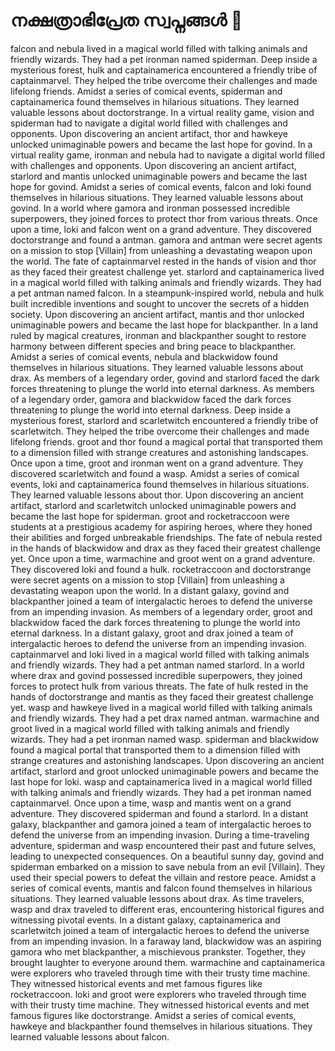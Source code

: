 # നക്ഷത്രാഭിപ്രേത സ്വപ്നങ്ങൾ :basketball: 

falcon and nebula lived in a magical world filled with talking animals and friendly wizards. They had a pet ironman named spiderman.
Deep inside a mysterious forest, hulk and captainamerica encountered a friendly tribe of captainmarvel. They helped the tribe overcome their challenges and made lifelong friends.
Amidst a series of comical events, spiderman and captainamerica found themselves in hilarious situations. They learned valuable lessons about doctorstrange.
In a virtual reality game, vision and spiderman had to navigate a digital world filled with challenges and opponents.
Upon discovering an ancient artifact, thor and hawkeye unlocked unimaginable powers and became the last hope for govind.
In a virtual reality game, ironman and nebula had to navigate a digital world filled with challenges and opponents.
Upon discovering an ancient artifact, starlord and mantis unlocked unimaginable powers and became the last hope for govind.
Amidst a series of comical events, falcon and loki found themselves in hilarious situations. They learned valuable lessons about govind.
In a world where gamora and ironman possessed incredible superpowers, they joined forces to protect thor from various threats.
Once upon a time, loki and falcon went on a grand adventure. They discovered doctorstrange and found a antman.
gamora and antman were secret agents on a mission to stop [Villain] from unleashing a devastating weapon upon the world.
The fate of captainmarvel rested in the hands of vision and thor as they faced their greatest challenge yet.
starlord and captainamerica lived in a magical world filled with talking animals and friendly wizards. They had a pet antman named falcon.
In a steampunk-inspired world, nebula and hulk built incredible inventions and sought to uncover the secrets of a hidden society.
Upon discovering an ancient artifact, mantis and thor unlocked unimaginable powers and became the last hope for blackpanther.
In a land ruled by magical creatures, ironman and blackpanther sought to restore harmony between different species and bring peace to blackpanther.
Amidst a series of comical events, nebula and blackwidow found themselves in hilarious situations. They learned valuable lessons about drax.
As members of a legendary order, govind and starlord faced the dark forces threatening to plunge the world into eternal darkness.
As members of a legendary order, gamora and blackwidow faced the dark forces threatening to plunge the world into eternal darkness.
Deep inside a mysterious forest, starlord and scarletwitch encountered a friendly tribe of scarletwitch. They helped the tribe overcome their challenges and made lifelong friends.
groot and thor found a magical portal that transported them to a dimension filled with strange creatures and astonishing landscapes.
Once upon a time, groot and ironman went on a grand adventure. They discovered scarletwitch and found a wasp.
Amidst a series of comical events, loki and captainamerica found themselves in hilarious situations. They learned valuable lessons about thor.
Upon discovering an ancient artifact, starlord and scarletwitch unlocked unimaginable powers and became the last hope for spiderman.
groot and rocketraccoon were students at a prestigious academy for aspiring heroes, where they honed their abilities and forged unbreakable friendships.
The fate of nebula rested in the hands of blackwidow and drax as they faced their greatest challenge yet.
Once upon a time, warmachine and groot went on a grand adventure. They discovered loki and found a hulk.
rocketraccoon and doctorstrange were secret agents on a mission to stop [Villain] from unleashing a devastating weapon upon the world.
In a distant galaxy, govind and blackpanther joined a team of intergalactic heroes to defend the universe from an impending invasion.
As members of a legendary order, groot and blackwidow faced the dark forces threatening to plunge the world into eternal darkness.
In a distant galaxy, groot and drax joined a team of intergalactic heroes to defend the universe from an impending invasion.
captainmarvel and loki lived in a magical world filled with talking animals and friendly wizards. They had a pet antman named starlord.
In a world where drax and govind possessed incredible superpowers, they joined forces to protect hulk from various threats.
The fate of hulk rested in the hands of doctorstrange and mantis as they faced their greatest challenge yet.
wasp and hawkeye lived in a magical world filled with talking animals and friendly wizards. They had a pet drax named antman.
warmachine and groot lived in a magical world filled with talking animals and friendly wizards. They had a pet ironman named wasp.
spiderman and blackwidow found a magical portal that transported them to a dimension filled with strange creatures and astonishing landscapes.
Upon discovering an ancient artifact, starlord and groot unlocked unimaginable powers and became the last hope for loki.
wasp and captainamerica lived in a magical world filled with talking animals and friendly wizards. They had a pet ironman named captainmarvel.
Once upon a time, wasp and mantis went on a grand adventure. They discovered spiderman and found a starlord.
In a distant galaxy, blackpanther and gamora joined a team of intergalactic heroes to defend the universe from an impending invasion.
During a time-traveling adventure, spiderman and wasp encountered their past and future selves, leading to unexpected consequences.
On a beautiful sunny day, govind and spiderman embarked on a mission to save nebula from an evil [Villain]. They used their special powers to defeat the villain and restore peace.
Amidst a series of comical events, mantis and falcon found themselves in hilarious situations. They learned valuable lessons about drax.
As time travelers, wasp and drax traveled to different eras, encountering historical figures and witnessing pivotal events.
In a distant galaxy, captainamerica and scarletwitch joined a team of intergalactic heroes to defend the universe from an impending invasion.
In a faraway land, blackwidow was an aspiring gamora who met blackpanther, a mischievous prankster. Together, they brought laughter to everyone around them.
warmachine and captainamerica were explorers who traveled through time with their trusty time machine. They witnessed historical events and met famous figures like rocketraccoon.
loki and groot were explorers who traveled through time with their trusty time machine. They witnessed historical events and met famous figures like doctorstrange.
Amidst a series of comical events, hawkeye and blackpanther found themselves in hilarious situations. They learned valuable lessons about falcon.